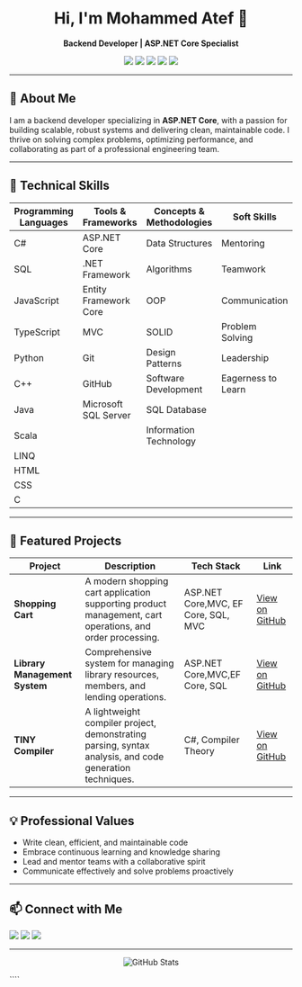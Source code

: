 
<h1 align="center">Hi, I'm Mohammed Atef 👋</h1>
<p align="center"><b>Backend Developer | ASP.NET Core Specialist</b></p>

<p align="center">
  <img src="https://img.shields.io/badge/C%23-239120?style=flat&logo=c-sharp&logoColor=white" />
  <img src="https://img.shields.io/badge/.NET-512BD4?style=flat&logo=dotnet&logoColor=white" />
  <img src="https://img.shields.io/badge/SQL-316192?style=flat&logo=Microsoft%20SQL%20Server&logoColor=white" />
  <img src="https://img.shields.io/badge/JavaScript-F7DF1E?style=flat&logo=javascript&logoColor=black" />
  <img src="https://img.shields.io/badge/Python-3776AB?style=flat&logo=python&logoColor=white" />
</p>

---

## 🚀 About Me

I am a backend developer specializing in **ASP.NET Core**, with a passion for building scalable, robust systems and delivering clean, maintainable code. I thrive on solving complex problems, optimizing performance, and collaborating as part of a professional engineering team.

---

## 🧰 Technical Skills

| Programming Languages | Tools & Frameworks      | Concepts & Methodologies      | Soft Skills             |
|----------------------|-------------------------|------------------------------|-------------------------|
| C#                   | ASP.NET Core            | Data Structures              | Mentoring               |
| SQL                  | .NET Framework          | Algorithms                   | Teamwork                |
| JavaScript           | Entity Framework Core   | OOP                          | Communication           |
| TypeScript           | MVC                     | SOLID                        | Problem Solving         |
| Python               | Git                     | Design Patterns              | Leadership              |
| C++                  | GitHub                  | Software Development         | Eagerness to Learn      |
| Java                 | Microsoft SQL Server    | SQL Database                 |                         |
| Scala                |                         | Information Technology       |                         |
| LINQ                 |                         |                              |                         |
| HTML                 |                         |                              |                         |
| CSS                  |                         |                              |                         |
| C                    |                         |                              |                         |

---

## 🌟 Featured Projects

| Project                      | Description                                                                                                   | Tech Stack                      | Link                                                                                                      |
|------------------------------|---------------------------------------------------------------------------------------------------------------|----------------------------------|-----------------------------------------------------------------------------------------------------------|
| **Shopping Cart**            | A modern shopping cart application supporting product management, cart operations, and order processing.      | ASP.NET Core,MVC, EF Core, SQL, MVC  | [View on GitHub](https://github.com/Mohammed-Atef2004/Shopping-Cart)                                      |
| **Library Management System**| Comprehensive system for managing library resources, members, and lending operations.                         | ASP.NET Core,MVC,EF Core, SQL       | [View on GitHub](https://github.com/Mohammed-Atef2004/Library-Management-System-)                         |
| **TINY Compiler**            | A lightweight compiler project, demonstrating parsing, syntax analysis, and code generation techniques.       | C#, Compiler Theory             | [View on GitHub](https://github.com/Mohammed-Atef2004/TINY-Compiler)                                      |

---

## 💡 Professional Values

- Write clean, efficient, and maintainable code
- Embrace continuous learning and knowledge sharing
- Lead and mentor teams with a collaborative spirit
- Communicate effectively and solve problems proactively

---

## 📫 Connect with Me

<p>
  <a href="mailto:muhamedatef.82@gmail.com"><img src="https://img.shields.io/badge/Email-D14836?style=flat&logo=gmail&logoColor=white"></a>
  <a href="https://www.linkedin.com/in/mohammed-atef-/"><img src="https://img.shields.io/badge/LinkedIn-0A66C2?style=flat&logo=linkedin&logoColor=white"></a>
  <a href="https://github.com/Mohammed-Atef2004"><img src="https://img.shields.io/badge/GitHub-181717?style=flat&logo=github&logoColor=white"></a>
</p>

---

<p align="center">
  <img src="https://github-readme-stats.vercel.app/api?username=Mohammed-Atef2004&show_icons=true&theme=default" alt="GitHub Stats" />
</p>
````
